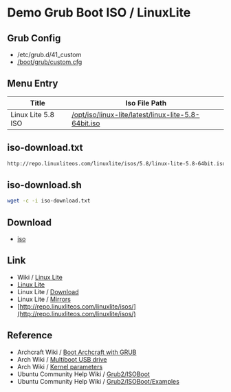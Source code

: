 

# Demo Grub Boot ISO / LinuxLite


## Grub Config

* /etc/grub.d/41_custom
* [/boot/grub/custom.cfg](custom.cfg)


## Menu Entry

| Title | Iso File Path |
| --- | --- |
| Linux Lite 5.8 ISO | [/opt/iso/linux-lite/latest/linux-lite-5.8-64bit.iso](http://repo.linuxliteos.com/linuxlite/isos/5.8/linux-lite-5.8-64bit.iso) |


## iso-download.txt

``` sh
http://repo.linuxliteos.com/linuxlite/isos/5.8/linux-lite-5.8-64bit.iso
```


## iso-download.sh

``` sh
wget -c -i iso-download.txt
```

## Download

* [iso](iso)


## Link

* Wiki / [Linux Lite](https://en.wikipedia.org/wiki/Linux_Lite)
* [Linux Lite](https://www.linuxliteos.com/index.html)
* Linux Lite / [Download](https://www.linuxliteos.com/download.php)
* Linux Lite / [Mirrors](https://www.linuxliteos.com/mirrors.php)
* [http://repo.linuxliteos.com/linuxlite/isos/](http://repo.linuxliteos.com/linuxlite/isos/)


## Reference

* Archcraft Wiki / [Boot Archcraft with GRUB](https://wiki.archcraft.io/docs/boot-iso/boot-with-grub)
* Arch Wiki / [Multiboot USB drive](https://wiki.archlinux.org/title/Multiboot_USB_drive#Configuring_GRUB)
* Arch Wiki / [Kernel parameters](https://wiki.archlinux.org/title/Kernel_parameters#GRUB)
* Ubuntu Community Help Wiki / [Grub2/ISOBoot](https://help.ubuntu.com/community/Grub2/ISOBoot)
* Ubuntu Community Help Wiki / [Grub2/ISOBoot/Examples](https://help.ubuntu.com/community/Grub2/ISOBoot/Examples)
